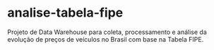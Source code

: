 # analise-tabela-fipe
Projeto de Data Warehouse para coleta, processamento e análise da evolução de preços de veículos no Brasil com base na Tabela FIPE.
